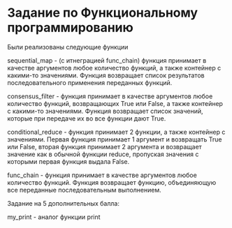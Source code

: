 # Задание по Функциональному программированию

Были реализованы следующие функции

sequential_map - (с итнеграцией func_chain) функция принимает в качестве аргументов любое количество функций, а также контейнер с какими-то значениями. Функция возвращает список результатов последовательного применения переданных функций. 

consensus_filter - функция принимает в качестве аргументов любое количество функций, возвращающих True или False, а также контейнер с какими-то значениями. Функция возвращает список значений, которые при передаче их во все функции дают True. 

conditional_reduce - функция принимает 2 функции, а также контейнер с значениями. Первая функция принимает 1 аргумент и возвращать True или False, вторая функция принимает 2 аргумента и возвращает значение как в обычной функции reduce, пропуская значения с которыми первая функция выдала False. 

func_chain - функция принимает в качестве аргументов любое количество функций. Функция возвращает функцию, объединяющую все переданные последовательным выполнением. 

Задание на 5 дополнительных балла:

my_print - аналог функции print
